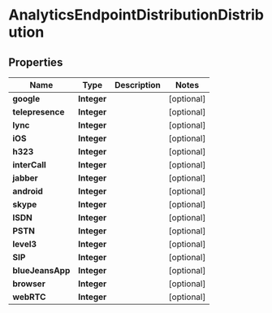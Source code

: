 
# AnalyticsEndpointDistributionDistribution

## Properties
Name | Type | Description | Notes
------------ | ------------- | ------------- | -------------
**google** | **Integer** |  |  [optional]
**telepresence** | **Integer** |  |  [optional]
**lync** | **Integer** |  |  [optional]
**iOS** | **Integer** |  |  [optional]
**h323** | **Integer** |  |  [optional]
**interCall** | **Integer** |  |  [optional]
**jabber** | **Integer** |  |  [optional]
**android** | **Integer** |  |  [optional]
**skype** | **Integer** |  |  [optional]
**ISDN** | **Integer** |  |  [optional]
**PSTN** | **Integer** |  |  [optional]
**level3** | **Integer** |  |  [optional]
**SIP** | **Integer** |  |  [optional]
**blueJeansApp** | **Integer** |  |  [optional]
**browser** | **Integer** |  |  [optional]
**webRTC** | **Integer** |  |  [optional]



